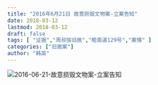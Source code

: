 ```yaml
---
title: "2016年6月21日 故意损毁文物案-立案告知"
date: 2018-03-12
lastmod: 2018-03-12
draft: false
tags: [ "证据","周叔弢旧居","睦南道129号","案情" ]
categories: ["旧居案"]
author: "韩英"
---
```


![2016-06-21-故意损毁文物案-立案告知](../../img/2016-06-21-故意损毁文物案-立案告知.png)